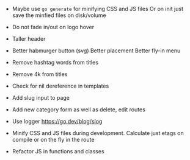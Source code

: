 * Maybe use `go generate` for minifying CSS and JS files
  Or on init just save the minfied files on disk/volume

* Do not fade in/out on logo hover
* Taller header
* Better habmurger button (svg)
  Better placement
  Better fly-in menu

* Remove hashtag words from titles
* Remove 4k from titles

* Check for nil dereference in templates
* Add slug input to page
* Add new category form as well as delete, edit routes

* Use logger
  https://go.dev/blog/slog

* Minify CSS and JS files during development.
  Calculate just etags on compile or on the fly in the route

* Refactor JS in functions and classes
